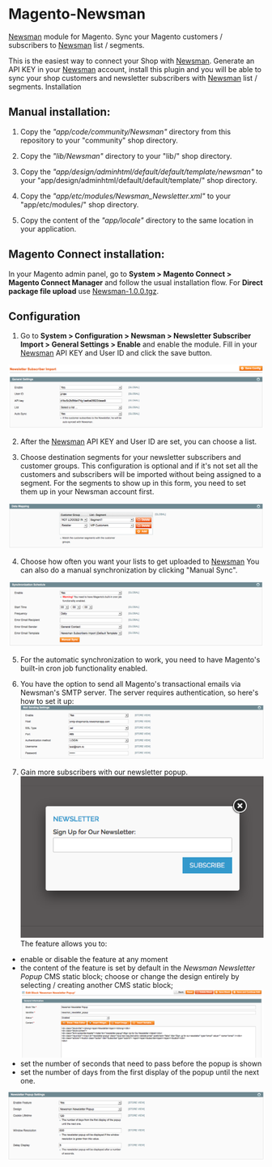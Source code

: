 # Magento-Newsman

[Newsman](https://www.newsmanapp.com) module for Magento. Sync your Magento customers / subscribers to [Newsman](https://www.newsmanapp.com) list / segments. 

This is the easiest way to connect your Shop with [Newsman](https://www.newsmanapp.com). Generate an API KEY in your [Newsman](https://www.newsmanapp.com) account, install this plugin and you will be able to sync your shop customers and newsletter subscribers with [Newsman](https://www.newsmanapp.com) list / segments.
Installation

## Manual installation: 
1. Copy the *"app/code/community/Newsman"* directory from this repository to your "community" shop directory.

2. Copy the *"lib/Newsman"* directory to your "lib/" shop directory.

3. Copy the *"app/design/adminhtml/default/default/template/newsman"* to your "app/design/adminhtml/default/default/template/" shop directory.

4. Copy the *"app/etc/modules/Newsman_Newsletter.xml"* to your "app/etc/modules/" shop directory.

5. Copy the content of the *"app/locale"* directory to the same location in your application.
	
## Magento Connect installation:
In your Magento admin panel, go to **System > Magento Connect > Magento Connect Manager** and follow the usual installation flow.
For **Direct package file upload** use [Newsman-1.0.0.tgz](https://raw.githubusercontent.com/Newsman/Magento-Newsman/master/assests/Newsman-1.0.0.tgz).
	
## Configuration
1. Go to **System > Configuration > Newsman > 
Newsletter Subscriber Import > General Settings > Enable** and enable the module. Fill in your [Newsman](https://www.newsmanapp.com) API KEY and User ID and click the save button.

  ![General Settings](https://raw.githubusercontent.com/Newsman/Magento-Newsman/master/assests/general_settings.png)

2. After the [Newsman](https://www.newsmanapp.com) API KEY and User ID are set, you can choose a list.

3. Choose destination segments for your newsletter subscribers and customer groups. This configuration is optional and if it's not set all the customers and subscribers will be imported without being assigned to a segment. For the segments to show up in this form, you need to set them up in your Newsman account first.

  ![Data Mapping](https://raw.githubusercontent.com/Newsman/Magento-Newsman/master/assests/data_mapping.png)

4. Choose how often you want your lists to get uploaded to [Newsman](https://www.newsmanapp.com) You can also do a manual synchronization by clicking "Manual Sync".

  ![Synchronization Schedule](https://raw.githubusercontent.com/Newsman/Magento-Newsman/master/assests/synchronization_schedule.png)

5. For the automatic synchronization to work, you need to have Magento's built-in cron job functionality enabled.

6. You have the option to send all Magento's transactional emails via Newsman's SMTP server. The server requires authentication, so here's how to set it up:
   ![Mail Sending Settings](https://raw.githubusercontent.com/Newsman/Magento-Newsman/master/assests/mail_sending_settings.png)

7. Gain more subscribers with our newsletter popup. 
   ![Newsletter Popup](https://raw.githubusercontent.com/Newsman/Magento-Newsman/master/assests/newsletter_popup.png)   
The feature allows you to:
  * enable or disable the feature at any moment
  * the content of the feature is set by default in the *Newsman Newsletter Popup* CMS static block; choose or change the design entirely by selecting / creating another CMS static block;  
  ![Newsletter CMS static block](https://raw.githubusercontent.com/Newsman/Magento-Newsman/master/assests/newsletter_popup_cms_static_block.png)
  * set the number of seconds that need to pass before the popup is shown
  * set the number of days from the first display of the popup until the next one.
  
   ![Newsletter Popup Settings](https://raw.githubusercontent.com/Newsman/Magento-Newsman/master/assests/newsletter_popup_settings.png)

  
